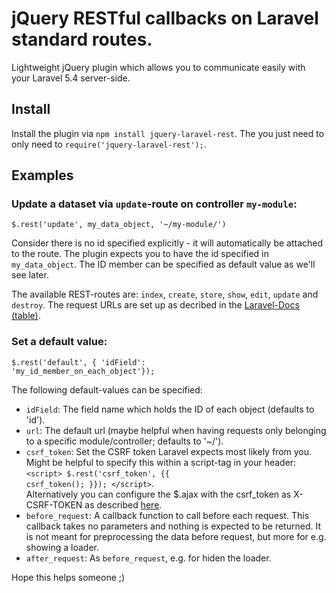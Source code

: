 # jQuery RESTful callbacks on Laravel standard routes.

Lightweight jQuery plugin which allows you to communicate easily with your Laravel 5.4 server-side.

## Install
Install the plugin via <code>npm install jquery-laravel-rest</code>. The you just need to only need to <code>require('jquery-laravel-rest');</code>.

## Examples

### Update a dataset via <code>update</code>-route on controller <code>my-module</code>:
<code>$.rest('update', my_data_object, '~/my-module/')</code>

Consider there is no id specified explicitly - it will automatically be attached to the route. The plugin expects you to have the id specified in <code>my_data_object</code>. The ID member can be specified as default value as we'll see later.

The available REST-routes are: <code>index</code>, <code>create</code>, <code>store</code>, <code>show</code>, <code>edit</code>, <code>update</code> and <code>destroy</code>. The request URLs are set up as decribed in the <a href="https://laravel.com/docs/5.4/controllers#resource-controllers">Laravel-Docs (table)</a>.

### Set a default value:
<code>$.rest('default', { 'idField': 'my_id_member_on_each_object'});</code>

The following default-values can be specified:
* <code>idField</code>: The field name which holds the ID of each object (defaults to 'id').
* <code>url</code>: The default url (maybe helpful when having requests only belonging to a specific module/controller; defaults to '~/').
* <code>csrf_token</code>: Set the CSRF token Laravel expects most likely from you. Might be helpful to specify this within a script-tag in your header:<br/>
	<code>&lt;script&gt; $.rest('csrf_token', {{ csrf_token(); }}); &lt;/script&gt;</code>.<br/>
	Alternatively you can configure the $.ajax with the csrf_token as X-CSRF-TOKEN as described <a href="https://laravel.com/docs/5.4/csrf#csrf-x-csrf-token">here</a>.
* <code>before_request</code>: A callback function to call before each request. This callback takes no parameters and nothing is expected to be returned. It is not meant for preprocessing the data before request, but more for e.g. showing a loader.
* <code>after_request</code>: As <code>before_request</code>, e.g. for hiden the loader.

Hope this helps someone ;)
